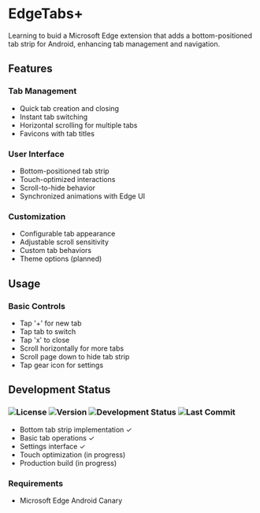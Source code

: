 # EdgeTabs+

Learning to buid a Microsoft Edge extension that adds a bottom-positioned tab strip for Android, enhancing tab management and navigation.

## Features

### Tab Management

- Quick tab creation and closing
- Instant tab switching
- Horizontal scrolling for multiple tabs
- Favicons with tab titles

### User Interface

- Bottom-positioned tab strip
- Touch-optimized interactions
- Scroll-to-hide behavior
- Synchronized animations with Edge UI

### Customization

- Configurable tab appearance
- Adjustable scroll sensitivity
- Custom tab behaviors
- Theme options (planned)

<!-- ## Installation

1. Download the latest release (.crx file)
2. Open Edge Android Canary
3. Enable Developer Mode in Edge settings
4. Go to Settings > Developer options > Extension Install by crx
5. Select the downloaded .crx file -->

## Usage

### Basic Controls

- Tap '+' for new tab
- Tap tab to switch
- Tap 'x' to close
- Scroll horizontally for more tabs
- Scroll page down to hide tab strip
- Tap gear icon for settings

## Development Status

### ![License](https://img.shields.io/github/license/Achyuth072/EdgeTabsPlus) ![Version](https://img.shields.io/badge/dynamic/json?url=https://raw.githubusercontent.com/Achyuth072/EdgeTabsPlus/main/manifest.json&label=version&query=$.version&color=blue) ![Development Status](https://img.shields.io/badge/status-beta-orange) ![Last Commit](https://img.shields.io/github/last-commit/Achyuth072/EdgeTabsPlus)

- Bottom tab strip implementation ✓
- Basic tab operations ✓
- Settings interface ✓
- Touch optimization (in progress)
- Production build (in progress)

### Requirements

- Microsoft Edge Android Canary

